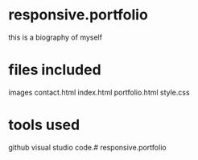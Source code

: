 # responsive.portfolio
this is a biography of myself

# files included
images
contact.html
index.html
portfolio.html
style.css

# tools used
github
visual studio code.# responsive.portfolio
